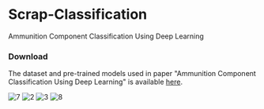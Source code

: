 # Scrap-Classification
Ammunition Component Classification Using Deep Learning


### Download
The dataset and pre-trained models used in paper "Ammunition Component Classification Using Deep Learning" is available [here](https://drive.google.com/drive/folders/1Dfpz3vVcyzq3t4-K5ohyT_zxIfgDCTCs?usp=sharing).





![7](https://user-images.githubusercontent.com/24352869/159782215-26034c85-0df6-4f27-b85c-5c51f509f257.jpg)
![2](https://user-images.githubusercontent.com/24352869/159782243-a97d26d6-a2ab-4b0b-8041-21236faaa684.jpg)
![3](https://user-images.githubusercontent.com/24352869/159782264-843b6b6e-78aa-4ff1-a33b-b0ec9e793412.jpg)
![8](https://user-images.githubusercontent.com/24352869/159782270-20045107-4b18-44d5-b317-c9acf2975615.jpg)



